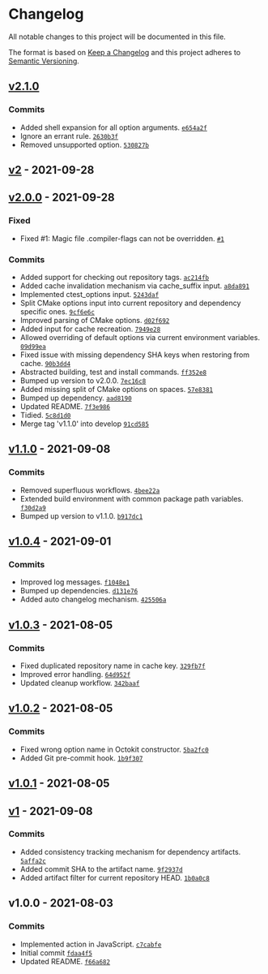 # Changelog

All notable changes to this project will be documented in this file.

The format is based on [Keep a Changelog](https://keepachangelog.com/en/1.0.0/)
and this project adheres to [Semantic Versioning](https://semver.org/spec/v2.0.0.html).

## [v2.1.0](https://github.com/ecmwf-actions/build-package/compare/v2...v2.1.0)

### Commits

- Added shell expansion for all option arguments. [`e654a2f`](https://github.com/ecmwf-actions/build-package/commit/e654a2f184a617950bfec499c49c5665a96ee76b)
- Ignore an errant rule. [`2630b3f`](https://github.com/ecmwf-actions/build-package/commit/2630b3f44d21a0cba18aa30bbe8ac895092a866b)
- Removed unsupported option. [`530827b`](https://github.com/ecmwf-actions/build-package/commit/530827bce288f28e75d165846c78aaf2226cd17b)

## [v2](https://github.com/ecmwf-actions/build-package/compare/v2.0.0...v2) - 2021-09-28

## [v2.0.0](https://github.com/ecmwf-actions/build-package/compare/v1.1.0...v2.0.0) - 2021-09-28

### Fixed

- Fixed #1: Magic file .compiler-flags can not be overridden. [`#1`](https://github.com/ecmwf-actions/build-package/issues/1)

### Commits

- Added support for checking out repository tags. [`ac214fb`](https://github.com/ecmwf-actions/build-package/commit/ac214fb20a6d514e8c0e2f38602f2b1bed6aca65)
- Added cache invalidation mechanism via cache_suffix input. [`a8da891`](https://github.com/ecmwf-actions/build-package/commit/a8da8919131dbe86eb378524f8f77d4284127682)
- Implemented ctest_options input. [`5243daf`](https://github.com/ecmwf-actions/build-package/commit/5243dafa989248aa709b2cc118a0a1a1b38df756)
- Split CMake options input into current repository and dependency specific ones. [`9cf6e6c`](https://github.com/ecmwf-actions/build-package/commit/9cf6e6cff6c0cc65e1d0b7324cc6d21157c0fefc)
- Improved parsing of CMake options. [`d02f692`](https://github.com/ecmwf-actions/build-package/commit/d02f692b24dbb341f5785ffd9ba9a6c0add94183)
- Added input for cache recreation. [`7949e28`](https://github.com/ecmwf-actions/build-package/commit/7949e28ce97fe9ad4c7d7bdac91014a898f14e65)
- Allowed overriding of default options via current environment variables. [`09d99ea`](https://github.com/ecmwf-actions/build-package/commit/09d99ea1ace4d65476b2215f3195a174745617e4)
- Fixed issue with missing dependency SHA keys when restoring from cache. [`90b3dd4`](https://github.com/ecmwf-actions/build-package/commit/90b3dd4dcd1e8b8302bbe93138ab8f554c8f7ddb)
- Abstracted building, test and install commands. [`ff352e8`](https://github.com/ecmwf-actions/build-package/commit/ff352e86a764f50c5f9e0f7dbb68c443eeab21cf)
- Bumped up version to v2.0.0. [`7ec16c8`](https://github.com/ecmwf-actions/build-package/commit/7ec16c84895384ffc703ce477fd9ec7799fd14e4)
- Added missing split of CMake options on spaces. [`57e8381`](https://github.com/ecmwf-actions/build-package/commit/57e8381da75e21a8eacc92af1b25cd9c4174904e)
- Bumped up dependency. [`aad8190`](https://github.com/ecmwf-actions/build-package/commit/aad81903d59022915ba1d3bd9a7169254ae0a2ee)
- Updated README. [`7f3e986`](https://github.com/ecmwf-actions/build-package/commit/7f3e986255fb4a0ef10b459adf17e0e48a899e28)
- Tidied. [`5c8d1d0`](https://github.com/ecmwf-actions/build-package/commit/5c8d1d037e20c3fbd66704bfafcfc33b57b131b2)
- Merge tag 'v1.1.0' into develop [`91cd585`](https://github.com/ecmwf-actions/build-package/commit/91cd585ffd6da505653fc920779a885ab066ed30)

## [v1.1.0](https://github.com/ecmwf-actions/build-package/compare/v1.0.4...v1.1.0) - 2021-09-08

### Commits

- Removed superfluous workflows. [`4bee22a`](https://github.com/ecmwf-actions/build-package/commit/4bee22a621a98beee263b269b553590d56011c0f)
- Extended build environment with common package path variables. [`f30d2a9`](https://github.com/ecmwf-actions/build-package/commit/f30d2a947629e51f6a81cc803272c7101ec6ebb9)
- Bumped up version to v1.1.0. [`b917dc1`](https://github.com/ecmwf-actions/build-package/commit/b917dc16c711e9e04c28735afe1054c80cfaab83)

## [v1.0.4](https://github.com/ecmwf-actions/build-package/compare/v1.0.3...v1.0.4) - 2021-09-01

### Commits

- Improved log messages. [`f1048e1`](https://github.com/ecmwf-actions/build-package/commit/f1048e189979b1e6e0d29f019d3f724cb4b35cab)
- Bumped up dependencies. [`d131e76`](https://github.com/ecmwf-actions/build-package/commit/d131e76f532d272f92e3417cbdc52aaacadc8639)
- Added auto changelog mechanism. [`425506a`](https://github.com/ecmwf-actions/build-package/commit/425506abd65b1091a9063a1c401b7e76e99e7f04)

## [v1.0.3](https://github.com/ecmwf-actions/build-package/compare/v1.0.2...v1.0.3) - 2021-08-05

### Commits

- Fixed duplicated repository name in cache key. [`329fb7f`](https://github.com/ecmwf-actions/build-package/commit/329fb7fc52c33b788c4adb972bfbd1ca2341a768)
- Improved error handling. [`64d952f`](https://github.com/ecmwf-actions/build-package/commit/64d952f3726a00c49bac2d77ba95516a7237378d)
- Updated cleanup workflow. [`342baaf`](https://github.com/ecmwf-actions/build-package/commit/342baaff1790959b00a1e7d3ef389655d38e72be)

## [v1.0.2](https://github.com/ecmwf-actions/build-package/compare/v1.0.1...v1.0.2) - 2021-08-05

### Commits

- Fixed wrong option name in Octokit constructor. [`5ba2fc0`](https://github.com/ecmwf-actions/build-package/commit/5ba2fc0f3d9f9dbd0a6e6a2efedf2fe7aab49034)
- Added Git pre-commit hook. [`1b9f307`](https://github.com/ecmwf-actions/build-package/commit/1b9f30738959d3b81cfbbabc1bd32f5f1b58e074)

## [v1.0.1](https://github.com/ecmwf-actions/build-package/compare/v1...v1.0.1) - 2021-08-05

## [v1](https://github.com/ecmwf-actions/build-package/compare/v1.0.0...v1) - 2021-09-08

### Commits

- Added consistency tracking mechanism for dependency artifacts. [`5affa2c`](https://github.com/ecmwf-actions/build-package/commit/5affa2cb0bca3aca42107f0278a047306115a9ea)
- Added commit SHA to the artifact name. [`9f2937d`](https://github.com/ecmwf-actions/build-package/commit/9f2937d505f60fa53be2d5900614df20785464c2)
- Added artifact filter for current repository HEAD. [`1b0a0c8`](https://github.com/ecmwf-actions/build-package/commit/1b0a0c8c72de2bf58782621e639e9ca7c6492009)

## v1.0.0 - 2021-08-03

### Commits

- Implemented action in JavaScript. [`c7cabfe`](https://github.com/ecmwf-actions/build-package/commit/c7cabfe840d755a05b1411ebbf77c06a18eee9ad)
- Initial commit [`fdaa4f5`](https://github.com/ecmwf-actions/build-package/commit/fdaa4f5689f9c6dc9fa0311652420f610ae2c985)
- Updated README. [`f66a682`](https://github.com/ecmwf-actions/build-package/commit/f66a682e6c274b56d66b63ab6dfce34a4a75a7a3)
